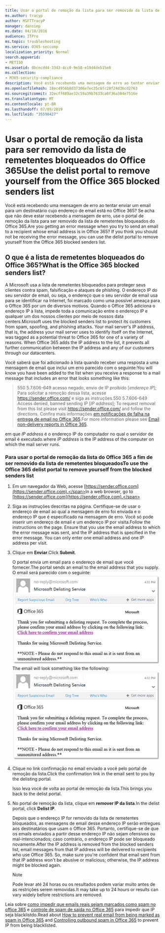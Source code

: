 ```yaml
---
title: Usar o portal de remoção da lista para ser removido da lista de remetentes bloqueados do Office 365
ms.author: tracyp
author: MSFTTracyP
manager: dansimp
ms.date: 04/18/2016
audience: ITPro
ms.topic: troubleshooting
ms.service: O365-seccomp
localization_priority: Normal
search.appverid:
- MET150
ms.assetid: 0bcecdd4-3343-4cc0-9e58-e19d4de515e8
ms.collection:
- M365-security-compliance
description: Você está recebendo uma mensagem de erro ao tentar enviar um email para um destinatário cujo endereço de email está no Office 365? Se acha que não deve estar recebendo a mensagem de erro, use o portal de remoção da lista para ser removido da lista de remetentes bloqueados do Office 365.
ms.openlocfilehash: 18ec4956b8d37308e7ec35c8fc28f24d36cd2763
ms.sourcegitcommit: 32ecff689ae32c59a39b7633ca0f36a304e7516e
ms.translationtype: MT
ms.contentlocale: pt-BR
ms.lasthandoff: 07/09/2019
ms.locfileid: "35598427"
---
```

# <a name="use-the-delist-portal-to-remove-yourself-from-the-office-365-blocked-senders-list"></a><span data-ttu-id="ea04c-104">Usar o portal de remoção da lista para ser removido da lista de remetentes bloqueados do Office 365</span><span class="sxs-lookup"><span data-stu-id="ea04c-104">Use the delist portal to remove yourself from the Office 365 blocked senders list</span></span>

<span data-ttu-id="ea04c-p102">Você está recebendo uma mensagem de erro ao tentar enviar um email para um destinatário cujo endereço de email está no Office 365? Se acha que não deve estar recebendo a mensagem de erro, use o portal de remoção da lista para ser removido da lista de remetentes bloqueados do Office 365.</span><span class="sxs-lookup"><span data-stu-id="ea04c-p102">Are you getting an error message when you try to send an email to a recipient whose email address is in Office 365? If you think you should not be receiving the error message, you can use the delist portal to remove yourself from the Office 365 blocked senders list.</span></span>
  
## <a name="what-is-the-office-365-blocked-senders-list"></a><span data-ttu-id="ea04c-107">O que é a lista de remetentes bloqueados do Office 365?</span><span class="sxs-lookup"><span data-stu-id="ea04c-107">What is the Office 365 blocked senders list?</span></span>

<span data-ttu-id="ea04c-p103">A Microsoft usa a lista de remetentes bloqueados para proteger seus clientes contra spam, falsificação e ataques de phishing. O endereço IP do seu servidor de email, ou seja, o endereço que o seu servidor de email usa para se identificar na Internet, foi marcado como uma possível ameaça para o Office 365 por um de diversos motivos. Quando o Office 365 adiciona o endereço IP à lista, impede toda a comunicação entre o endereço IP e qualquer um dos nossos clientes por meio de nossos data centers.</span><span class="sxs-lookup"><span data-stu-id="ea04c-p103">Microsoft uses the blocked senders list to protect its customers from spam, spoofing, and phishing attacks. Your mail server's IP address, that is, the address your mail server uses to identify itself on the Internet, was tagged as a potential threat to Office 365 for one of a variety of reasons. When Office 365 adds the IP address to the list, it prevents all further communication between the IP address and any of our customers through our datacenters.</span></span>
  
<span data-ttu-id="ea04c-111">Você saberá que foi adicionado à lista quando receber uma resposta a uma mensagem de email que inclui um erro parecido com o seguinte:</span><span class="sxs-lookup"><span data-stu-id="ea04c-111">You will know you have been added to the list when you receive a response to a mail message that includes an error that looks something like this:</span></span>
  
> <span data-ttu-id="ea04c-112">550 5.7.606-649 acesso negado, envio de IP proibido [_endereço IP_]; Para solicitar a remoção dessa lista, acesse https://sender.office.com/ e siga as instruções.</span><span class="sxs-lookup"><span data-stu-id="ea04c-112">550 5.7.606-649 Access denied, banned sending IP [_IP address_]; To request removal from this list please visit https://sender.office.com/ and follow the directions.</span></span> <span data-ttu-id="ea04c-113">Confira mais informações [em notificações de falha na entrega de email no Office 365](http://go.microsoft.com/fwlink/?LinkID=526653).</span><span class="sxs-lookup"><span data-stu-id="ea04c-113">For more information please see [Email non-delivery reports in Office 365](http://go.microsoft.com/fwlink/?LinkID=526653).</span></span>
  
<span data-ttu-id="ea04c-114">em que  _IP address_ é o endereço IP do computador no qual o servidor de email é executado.</span><span class="sxs-lookup"><span data-stu-id="ea04c-114">where  _IP address_ is the IP address of the computer on which the mail server runs.</span></span> 
  
### <a name="to-use-the-office-365-delist-portal-to-remove-yourself-from-the-blocked-senders-list"></a><span data-ttu-id="ea04c-115">Para usar o portal de remoção da lista do Office 365 a fim de ser removido da lista de remetentes bloqueados</span><span class="sxs-lookup"><span data-stu-id="ea04c-115">To use the Office 365 delist portal to remove yourself from the blocked senders list</span></span>

1. <span data-ttu-id="ea04c-116">Em um navegador da Web, acesse [https://sender.office.com](https://sender.office.com).</span><span class="sxs-lookup"><span data-stu-id="ea04c-116">In a web browser, go to [https://sender.office.com](https://sender.office.com).</span></span>
    
2. <span data-ttu-id="ea04c-p105">Siga as instruções descritas na página. Certifique-se de usar o endereço de email ao qual a mensagem de erro foi enviada e o endereço IP que é especificado na mensagem de erro. Você só pode inserir um endereço de email e um endereço IP por visita.</span><span class="sxs-lookup"><span data-stu-id="ea04c-p105">Follow the instructions on the page. Ensure that you use the email address to which the error message was sent, and the IP address that is specified in the error message. You can only enter one email address and one IP address per visit.</span></span>
    
3. <span data-ttu-id="ea04c-120">Clique em **Enviar**.</span><span class="sxs-lookup"><span data-stu-id="ea04c-120">Click **Submit**.</span></span>
    
    <span data-ttu-id="ea04c-121">O portal envia um email para o endereço de email que você fornecer.</span><span class="sxs-lookup"><span data-stu-id="ea04c-121">The portal sends an email to the email address that you supply.</span></span> <span data-ttu-id="ea04c-122">O email será parecido com o seguinte: ![captura de tela do email recebido ao enviar uma solicitação pelo portal de deslista](media/bf13e4f7-f68c-4e46-baa7-b6ab4cfc13f3.png)</span><span class="sxs-lookup"><span data-stu-id="ea04c-122">The email will look something like the following: ![Screenshot of email received when you submit a request through the delist portal](media/bf13e4f7-f68c-4e46-baa7-b6ab4cfc13f3.png)</span></span>
  
4. <span data-ttu-id="ea04c-123">Clique no link confirmação no email enviado a você pelo portal de remoção da lista.</span><span class="sxs-lookup"><span data-stu-id="ea04c-123">Click the confirmation link in the email sent to you by the delisting portal.</span></span>
    
    <span data-ttu-id="ea04c-124">Isso leva você de volta ao portal de remoção da lista.</span><span class="sxs-lookup"><span data-stu-id="ea04c-124">This brings you back to the delist portal.</span></span>
    
5. <span data-ttu-id="ea04c-125">No portal de remoção da lista, clique em **remover IP da lista**.</span><span class="sxs-lookup"><span data-stu-id="ea04c-125">In the delist portal, click **Delist IP**.</span></span>
    
    <span data-ttu-id="ea04c-p107">Depois que o endereço IP for removido da lista de remetentes bloqueados, as mensagens de email desse endereço IP serão entregues aos destinatários que usam o Office 365. Portanto, certifique-se de que os emails enviados a partir desse endereço IP não sejam ofensivos ou mal-intencionados; caso contrário, o endereço IP pode ser bloqueado novamente.</span><span class="sxs-lookup"><span data-stu-id="ea04c-p107">After the IP address is removed from the blocked senders list, email messages from that IP address will be delivered to recipients who use Office 365. So, make sure you're confident that email sent from that IP address won't be abusive or malicious; otherwise, the IP address might be blocked again.</span></span>
    
    > [!NOTE]
    > <span data-ttu-id="ea04c-128">Pode levar até 24 horas ou os resultados podem variar muito antes de as restrições serem removidas.</span><span class="sxs-lookup"><span data-stu-id="ea04c-128">It may take up to 24 hours or results can vary widely before restrictions are removed.</span></span>
    
<span data-ttu-id="ea04c-129">Leia sobre [como impedir que emails reais sejam marcados como spam no office 365](prevent-email-from-being-marked-as-spam.md ) e [controle de spam de saída no Office 365](outbound-spam-controls.md) para impedir que IP seja blacklistdo.</span><span class="sxs-lookup"><span data-stu-id="ea04c-129">Read about [How to prevent real email from being marked as spam in Office 365](prevent-email-from-being-marked-as-spam.md ) and [Controlling outbound spam in Office 365](outbound-spam-controls.md) to prevent IP from being blacklisted.</span></span>
